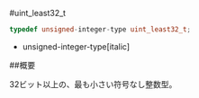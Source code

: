 #uint_least32_t
```cpp
typedef unsigned-integer-type uint_least32_t;
```
* unsigned-integer-type[italic]

##概要


32ビット以上の、最も小さい符号なし整数型。

